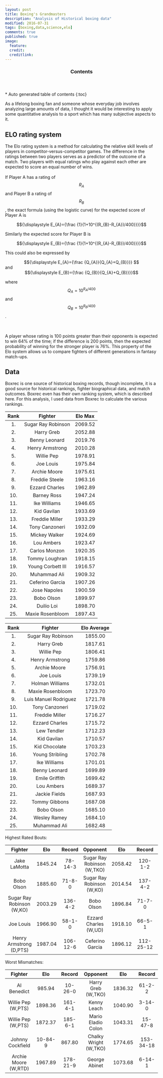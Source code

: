 ```yaml
---
layout: post
title: Boxing's Grandmasters
description: "Analysis of Historical boxing data"
modified: 2016-07-31
tags: [boxing,data,science,elo]
comments: true
published: true
image:
  feature: 
  credit: 
  creditlink: 
---
```


<section id="table-of-contents" class="toc">
  <header>
    <h3>Contents</h3>
  </header>
<div id="drawer" markdown="1">
*  Auto generated table of contents
{:toc}
</div>
</section><!-- /#table-of-contents -->


As a lifelong boxing fan and someone whose everyday job involves analyzing large amounts of data, I thought it would be interesting to apply some quantitative analysis to a sport which has many subjective aspects to it.

## ELO rating system

The Elo rating system is a method for calculating the relative skill levels of players in competitor-versus-competitor games.   The difference in the ratings between two players serves as a predictor of the outcome of a match. Two players with equal ratings who play against each other are expected to score an equal number of wins. 
<br>
<br>
If Player A has a rating of $${\displaystyle R_{A}}$$ and Player B a rating of $${\displaystyle R_{B}}$$, the exact formula (using the logistic curve) for the expected score of Player A is

<center>
$${\displaystyle E_{A}={\frac {1}{1+10^{(R_{B}-R_{A})/400}}}}$$
</center>

Similarly the expected score for Player B is
<center>
$${\displaystyle E_{B}={\frac {1}{1+10^{(R_{A}-R_{B})/400}}}}$$
</center>

This could also be expressed by
<center>
$${\displaystyle E_{A}={\frac {Q_{A}}{Q_{A}+Q_{B}}}} $$
</center>
and

<center>
$${\displaystyle E_{B}={\frac {Q_{B}}{Q_{A}+Q_{B}}}}$$
</center>

where $${\displaystyle Q_{A}=10^{R_{A}/400}}$$ and  $${\displaystyle Q_{B}=10^{R_{B}/400}}$$.

<br>
<br>
A player whose rating is 100 points greater than their opponents is expected to win 64% of the time; if the difference is 200 points, then the expected probability of winning for the stronger player is 76%.  This property of the Elo system allows us to compare fighters of different generations in fantasy match-ups.


## Data

Boxrec is one source of historical boxing records, though incomplete, it is a good source for historical rankings, fighter biographical data, and match outcomes.  Boxrec even has their own ranking system, which is described here.  For this analysis, I used data from Boxrec to calculate the various rankings.

| Rank  |      Fighter     |  Elo Max |
|:----------:|:-------------:|:------:|
|1. |Sugar Ray Robinson|2069.52|
|2.|Harry Greb|2052.88|
|3. |Benny Leonard|2019.76| 
|4. |Henry Armstrong|2010.28| 
|5. |Willie Pep|1978.91|
|6. |Joe Louis|1975.84|
|7. |Archie Moore|1975.61| 
|8. |Freddie Steele| 1963.16| 
|9. |Ezzard Charles| 1962.89| 
|10.|Barney Ross| 1947.24| 
|11.|Ike Williams| 1946.65|
|12.|Kid Gavilan| 1933.69| 
|13. |Freddie Miller| 1933.29|
|14. |Tony Canzoneri| 1932.09| 
|15. |Mickey Walker| 1924.69|
|16. |Lou Ambers| 1923.47|
|17. |Carlos Monzon| 1920.35|
|18. |Tommy Loughran| 1918.15|
|19. |Young Corbett III|1916.57|
|20. |Muhammad Ali|1909.32|
|21. |Ceferino Garcia|1907.26|
|22. |Jose Napoles|1900.59|
|23. |Bobo Olson|1899.97|
|24. |Duilio Loi|1898.70|
|25. |Maxie Rosenbloom|1897.43|




| Rank  |      Fighter     |  Elo Average |
|:----------:|:-------------:|:------:|
|1. |Sugar Ray Robinson| 1855.00|
|2. |Harry Greb| 1817.61|
|3. |Willie Pep| 1806.41|
|4. |Henry Armstrong| 1759.86|
|5. |Archie Moore| 1756.91|
|6. |Joe Louis| 1739.19| 
|7. |Holman Williams| 1732.01|
|8. |Maxie Rosenbloom| 1723.70|
|9. |Luis Manuel Rodriguez| 1721.78| 
|10. |Tony Canzoneri| 1719.02|
|11. |Freddie Miller| 1716.27|
|12. |Ezzard Charles| 1715.72|
|13.|Lew Tendler| 1712.23|
|14. |Kid Gavilan| 1710.57|
|15. |Kid Chocolate| 1703.23|
|16. |Young Stribling| 1702.78|
|17. |Ike Williams| 1701.01|
|18. |Benny Leonard| 1699.89|
|19.  |Emile Griffith| 1699.42|
|20. |Lou Ambers| 1689.37|
|21. |Jackie Fields| 1687.93|
|22. |Tommy Gibbons| 1687.08|
|23. |Bobo Olson| 1685.10|
|24. |Wesley Ramey| 1684.10| 
|25.  |Muhammad Ali| 1682.48|




Highest Rated Bouts:

|Fighter| Elo | Record | Opponent | Elo | Record | Date|
|:----------:|:-------------:|:------:|:----------:|:------:|:------:|:---------:|
|Jake LaMotta | 1845.24 |78-14-3| Sugar Ray Robinson (W,TKO) | 2058.42|120-1-2 | 1951-02-14|  
|Bobo Olson | 1885.60  |71-8-0|Sugar Ray Robinson (W,KO) | 2014.54|137-4-2|1956-05-18  |
|Sugar Ray Robinson (W,KO) | 2003.29    |136-4-2|      Bobo Olson | 1896.84 |71-7-0| 1955-12-09  |
|Joe Louis | 1966.90   |58-1-0|   Ezzard Charles (W,UD) | 1918.10|66-5-1|1950-09-27|
|Henry Armstrong (D,PTS) | 1987.04|106-12-6|    Ceferino Garcia | 1896.12|112-25-12|1940-03-01 |
  

Worst Mismatches:

|Fighter| Elo | Record | Opponent | Elo | Record |
|:----------:|:-------------:|:------:|:----------:|:------:|:------:|
|Al Benedict|  985.94 |10-26-0|Harry Greb (W,TKO) | 1836.32  |61-2-2|
|Willie Pep (W,PTS)| 1898.36|161-4-1|Kenny Leach | 1040.90 |3-14-0|  
|Willie Pep (W,PTS)| 1872.37|185-6-1| Mario Eladio Colon | 1043.31  |15-47-8|
|Johnny Cockfield |10-84-9|  867.80  | Chalky Wright (W,TKO) | 1774.65 |  153-34-18|
|Archie Moore (W,RTD) | 1967.89    |178-21-9|     George Abinet  |1073.68|6-14-1|  



